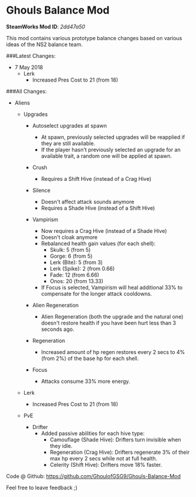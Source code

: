 # Ghouls Balance Mod

**SteamWorks Mod ID**: *2dd47a50*

This mod contains various prototype balance changes based on various ideas of the NS2 balance team.

###Latest Changes:

- 7 May 2018
    - Lerk
        - Increased Pres Cost to 21 (from 18)        

###All Changes:

- Aliens
    - Upgrades
        - Autoselect upgrades at spawn
            - At spawn, previously selected upgrades will be reapplied if they are still available.
            - If the player hasn't previously selected an upgrade for an available trait, a random one will be applied at spawn. 

        - Crush
            - Requires a Shift Hive (instead of a Crag Hive)

        - Silence
            - Doesn't affect attack sounds anymore
            - Requires a Shade Hive (instead of a Shift Hive)
            
        - Vampirism
            - Now requires a Crag Hive (instead of a Shade Hive)
            - Doesn't cloak anymore
            - Rebalanced health gain values (for each shell):
                - Skulk: 5 (from 5)
                - Gorge: 6 (from 5)
                - Lerk (Bite): 5 (from 3)
                - Lerk (Spike): 2 (from 0.66)
                - Fade: 12 (from 6.66)
                - Onos: 20 (from  13.33)
            - If Focus is selected, Vampirism will heal additional 33% to compensate for the longer attack cooldowns.
        
        - Alien Regeneration
            - Alien Regeneration (both the upgrade and the natural one) doesn't restore health if you have been hurt less than 3 seconds ago.
        
        - Regeneration 
            - Increased amount of hp regen restores every 2 secs to 4% (from 2%) of the base hp for each shell.

        - Focus
            - Attacks consume 33% more energy.
            
    - Lerk
        - Increased Pres Cost to 21 (from 18)    
    - PvE
        - Drifter 
            - Added passive abilities for each hive type:
                - Camouflage (Shade Hive): Drifters turn invisible when they idle.
                - Regeneration (Crag Hive): Drifters regenerate 3% of their max hp every 2 secs while not at full health.
                - Celerity (Shift Hive): Drifters move 18% faster.

Code @ Github: https://github.com/GhoulofGSG9/Ghouls-Balance-Mod

Feel free to leave feedback ;)
